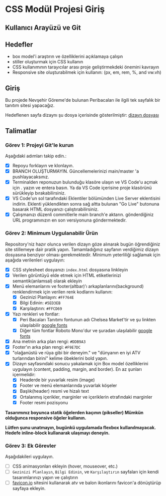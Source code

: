 # CSS Modül Projesi Giriş

## Kullanıcı Arayüzü ve Git

## Hedefler

- box model'i araştırın ve özelliklerini açıklamaya çalışın 
- stiller oluşturmak için CSS kullanın 
- CSS kullanımının tarayıcılar arası proje geliştirmekdeki önemini kavrayın
- Responsive site oluşturabilmek için kullanın: (px, em, rem, %, and vw.vh) 

## Giriş

Bu projede Nevşehir Göreme'de bulunan Peribacaları ile ilgili tek sayfalık bir tanıtım sitesi yapacağız.

Hedeflenen sayfa dizaynı şu dosya içerisinde gösterilmiştir: [dizayn dosyası](/design/desktop.jpg) 

## Talimatlar

### Görev 1: Projeyi Git'le kurun

Aşağıdaki adımları takip edin.:

- [X] Repoyu forklayın ve klonlayın.
- [X] BRANCH OLUŞTURMAYIN. Güncellemelerinizi main/master 'a pushlayacaksınız.
- [X] Terminalden reponuzun bulunduğu klasöre ulaşın ve VS Code'u açmak için . yazın ve entera basın. Ya da VS Code içerisine proje klasörünü sürükleyip bırakabilirsiniz.
- [X] VS Code'un sol tarafındaki Eklentiler bölümünden Live Server eklentisini indirin. Eklenti yüklendikten sonra sağ altta bulunan "Go Live" butonuna basarak HTML dosyanızı çalıştırabilirsiniz.
- [X] Çalışmanızı düzenli commitlerle main branch'e aktarın. gönderdiğiniz URL programınızın en son versiyonuna göndermektedir.

### Görev 2: Minimum Uygulanabilir Ürün

Repository'niz hazır olunca verilen dizayn göze alınarak bugün öğrendiğiniz site stillemeye dair pratik yapın. Tamamladığınız sayfanın verdiğimiz dizayn dosyasına benziyor olması gerekmektedir. Minimum yeterliliği sağlamak için aşağıda verilenleri uygulayın:

- [X] CSS stylesheet dosyanızı `index.html` dosyasına linkleyin 
- [X] Verilen görüntüyü elde etmek için HTML etiketlerinizi semantik(anlamsal) olarak ekleyin
- [X] Menü elemanlarını ve footer(altbar)'ı arkaplanlarını(background) renklendirmek için verilen renk kodlarını kullanın:
  - [X] Gezinizi Planlayın: `#FF764E`
  - [X] Bilgi Edinin: `#5ED3EB`
  - [X] Karşılaştırın: `#FFCD69`
- [X] Yazı renkleri ve fontlar:
  - [X] Peri Bacaları Tanıtımı fontunun adı Chelsea Market'tir ve şu linkten ulaşılabilir [google fonts](https://fonts.google.com/specimen/Chelsea+Market)
  - [X] Diğer tüm fontlar Roboto Mono'dur ve şuradan ulaşılabilir [google fonts](https://fonts.google.com/specimen/Roboto+Mono)
- [X] Ana metnin arka plan rengi: `#DDB9A3`
- [X] Footer'ın arka plan rengi: `#F9E7DC`
- [X] "olağanüstü ve rüya gibi bir deneyim." ve "dünyanın en iyi ATV turlarından birini" kelime öbeklerini bold yapın.
- [X] Dizayn sayfasındaki sonucu yakalamak için Box model özelliklerini uygulayın (content, padding, margin, and border). En az şunları içermelidir:
  - [X] Headerde bir yuvarlak resim (image)
  - [X] Footer ve menü elemanlarında yuvarlak köşeler
  - [X] Başlık(header) resmi ve hizalı text 
  - [X] Ortalanmış içerikler, marginler ve içeriklerin etrafındaki marginler 
  - [X] Footer resmi pozisyonu

**Tasarımınız boyunca statik öğelerden kaçının (pikseller) Mümkün olduğunca responsive öğeler kullanın.**

**Lütfen şunu unatmayın, bugünkü uygulamada flexbox kullanılmayacak. Hedefe inline-block kullanarak ulaşmayı deneyin.**


### Görev 3: Ek Görevler

Aşağıdakileri uygulayın.

- [ ] CSS animasyonları ekleyin (hover, mouseover, etc.)
- [ ]  `Gezinizi Planlayın`, `Bilgi Edinin`, ve `Karşılaştırın` sayfaları için kendi tasarımlarınızı yapın ve çalıştırın
- [ ]  [favicon.io](https://favicon.io/favicon-converter/) sitesini kullanarak atv ve balon ikonlarını favicon'a dönüştürüp sayfaya ekleyin.
